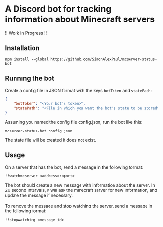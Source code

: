 # A Discord bot for tracking information about Minecraft servers

!! Work in Progress !!

## Installation

```
npm install --global https://github.com/SimonAlexPaul/mcserver-status-bot
```

## Running the bot

Create a config file in JSON format with the keys `botToken` and `statePath`:
```json
{
    "botToken": "<Your bot's token>",
    "statePath": "<File in which you want the bot's state to be stored>"
}
```
Assuming you named the config file config.json, run the bot like this:
```
mcserver-status-bot config.json
```
The state file will be created if does not exist.

## Usage

On a server that has the bot, send a message in the following format:
```
!!watchmcserver <address>:<port>
```
The bot should create a new message with information about the server.
In 20 second intervals, it will ask the minecraft server for new information, and update
the message if necessary.\
\
To remove the message and stop watching the server, send a message in the following format:
```
!!stopwatching <message id>
```
